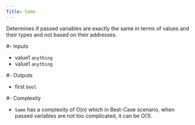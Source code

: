 ```yaml
---
Title: Same
---
```


Determines if passed variables are exactly the same in terms of values and their types 
and not based on their addresses.

#- Inputs
- value1 `anything`
- value1 `anything`

#- Outputs
- first `bool`

#- Complexity
- `Same` has a complexity of O(n) which in Best-Case scenario,
when passed variables are not too complicated, it can be O(1).
